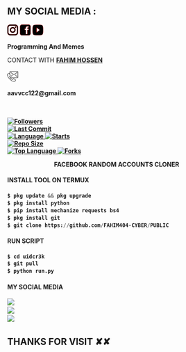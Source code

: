 
 
   ##  MY SOCIAL MEDIA : <br>

<a href="https://Instagram.com/fahim_hossen26" target="_blank"><img src="https://github.com/Azim-vau/Azim-vau/blob/main/IMAGE/instagram.png" alt="alt text" width="25" height="25"></a> 
<a href="https://www.facebook.com/fahimhossen26" target="_blank"><img src="https://github.com/Azim-vau/Azim-vau/blob/main/IMAGE/facebook.png" alt="alt text" width="25" height="25"></a> <a href="https://youtube.com/MrError69"><img src="https://github.com/Azim-vau/Azim-vau/blob/main/IMAGE/youtube.png" alt="alt text" width="25" height="25"></a> 
&nbsp;&nbsp;     &nbsp;&nbsp;    &nbsp;&nbsp;   &nbsp;&nbsp;   &nbsp;&nbsp;
  
____Programming And Memes____

CONTACT WITH <a href="https://github.com/FAHIM404-CYBER"><b>FAHIM HOSSEN</a> </br><br>
<img src="https://github.com/Azim-vau/Azim-vau/blob/main/IMAGE/contact.png" alt="alt text" width="25" height="25"> <br>
<p>aavvcc122@gmail.com</p>  <br> <br> 


<a href="https://github.com/FAHIM404-CYBER/followers">
<img title="Followers" src="https://img.shields.io/github/followers/FAHIM404-CYBER?label=Followers&color=blue&style=flat-square"></a>

<br>
  <a href="https://github.com/FAHIM404-CYBER/termux-style/stargazers/">
  <a href="https://github.com/FAHIM404-CYBER/PUBLIC">
    <img alt="Last Commit" src="https://img.shields.io/github/last-commit/Azim-vau/FAHIM404-CYBER/PUBLIC.svg"/>
  </a>
<br>
  <a href="https://github.com/FAHIM404-CYBER/PUBLIC">
    <img alt="Language" src="https://img.shields.io/github/languages/count/FAHIM404-CYBER/PUBLIC.svg"/>
  </a>
  <a href="https://github.com/FAHIM404-CYBER/PUBLIC">
    <img alt="Starts" src="https://img.shields.io/github/stars/FAHIM404-CYBER/PUBLIC.svg"/>
  </a>
<br>
<a href="https://github.com/FAHIM404-CYBER/PUBLIC">
    <img alt="Repo Size" src="https://img.shields.io/github/repo-size/FAHIM404-CYBER/PUBLIC.svg"/>
  </a>
<br>
<a href="https://github.com/FAHIM404-CYBER/PUBLIC">
    <img alt="Top Language" src="https://img.shields.io/github/languages/top/FAHIM404-CYBER/PUBLIC.svg"/> <a                                                                                                        href="https://github.com/Azim-vau/uidcr3k">
    <img alt="Forks" src="https://img.shields.io/github/forks/FAHIM404-CYBER/PUBLIC.svg"/>
  </a>
</div>

</br>
<p align="center">
      FACEBOOK RANDOM ACCOUNTS CLONER
</p>

#### INSTALL TOOL ON TERMUX
```python
$ pkg update && pkg upgrade
$ pkg install python
$ pip install mechanize requests bs4
$ pkg install git
$ git clone https://github.com/FAHIM404-CYBER/PUBLIC
```
#### RUN SCRIPT
```python
$ cd uidcr3k
$ git pull
$ python run.py
```

#### MY SOCIAL MEDIA

[![](https://img.shields.io/badge/Github-black?logo=Github&logoColor=red&labelColor=black)](https://github.com/FAHIM404-CYBER) <br>
[![](https://img.shields.io/badge/Facebook-black?logo=Facebook&logoColor=red&labelColor=black)](https://www.facebook.com/fahimhossen26) <br>
[![](https://img.shields.io/badge/Instagram-black?logo=Instagram&logoColor=red&labelColor=black)](https://www.instagram.com/fahim_hossen26) <br>


<h2> THANKS FOR VISIT ✘✘ <h2\>
